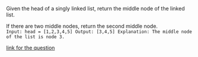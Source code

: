 Given the head of a singly linked list, return the middle node of the linked list.  

If there are two middle nodes, return the second middle node.  
`Input: head = [1,2,3,4,5]
Output: [3,4,5]
Explanation: The middle node of the list is node 3.`

[link for the question](https://leetcode.com/problems/middle-of-the-linked-list/)
